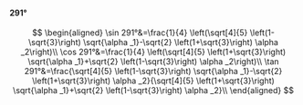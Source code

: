 #### 291°

$$
\begin{aligned}
\sin 291°&=\frac{1}{4} \left(\sqrt[4]{5} \left(1-\sqrt{3}\right) \sqrt{\alpha _1}-\sqrt{2} \left(1+\sqrt{3}\right) \alpha _2\right)\\
\cos 291°&=\frac{1}{4} \left(\sqrt[4]{5} \left(1+\sqrt{3}\right) \sqrt{\alpha _1}+\sqrt{2} \left(1-\sqrt{3}\right) \alpha _2\right)\\
\tan 291°&=\frac{\sqrt[4]{5} \left(1-\sqrt{3}\right) \sqrt{\alpha _1}-\sqrt{2} \left(1+\sqrt{3}\right) \alpha _2}{\sqrt[4]{5} \left(1+\sqrt{3}\right) \sqrt{\alpha
_1}+\sqrt{2} \left(1-\sqrt{3}\right) \alpha _2}\\
\end{aligned}
$$

